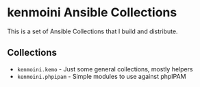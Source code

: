# kenmoini Ansible Collections

This is a set of Ansible Collections that I build and distribute.

## Collections

- `kenmoini.kemo` - Just some general collections, mostly helpers
- `kenmoini.phpipam` - Simple modules to use against phpIPAM

